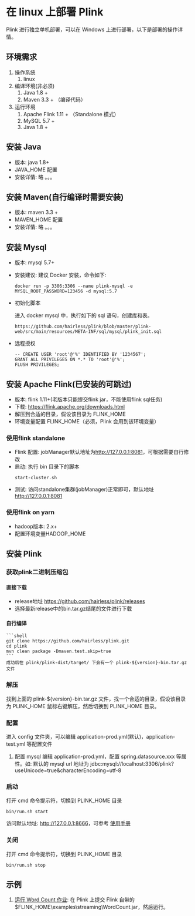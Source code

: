# 在 linux 上部署 Plink
Plink 进行独立单机部署，可以在 Windows 上进行部署，以下是部署的操作详情。

## 环境需求
1. 操作系统
    1. linux
2. 编译环境(非必须)
    1. Java 1.8 +
    2. Maven 3.3 + （编译代码）
3. 运行环境
    1. Apache Flink 1.11 + （Standalone 模式）
    2. MySQL 5.7 +
    3. Java 1.8 +

## 安装 Java

* 版本: java 1.8+
* JAVA_HOME 配置
* 安装详情: 略 。。。

## 安装 Maven(自行编译时需要安装)

* 版本: maven 3.3 +
* MAVEN_HOME 配置
* 安装详情: 略 。。。

## 安装 Mysql

* 版本: mysql 5.7+
* 安装建议: 建议 Docker 安装，命令如下:
    ```shell
    docker run -p 3306:3306 --name plink-mysql -e MYSQL_ROOT_PASSWORD=123456 -d mysql:5.7
    ```
* 初始化脚本

    进入 docker mysql 中，执行如下的 sql 语句，创建库和表。
    ```
    https://github.com/hairless/plink/blob/master/plink-web/src/main/resources/META-INF/sql/mysql/plink_init.sql
    ```
* 远程授权
    ```shell
    -- CREATE USER 'root'@'%' IDENTIFIED BY '1234567';
    GRANT ALL PRIVILEGES ON *.* TO 'root'@'%';
    FLUSH PRIVILEGES;
    ```

## 安装 Apache Flink(已安装的可跳过)

* 版本: flink 1.11+(老版本只能提交flink jar，不能使用flink sql任务)
* 下载: <https://flink.apache.org/downloads.html>
* 解压到合适的目录，假设该目录为 FLINK_HOME
* 环境变量配置 FLINK_HOME（必须，Plink 会用到该环境变量）

### 使用flink standalone

* Flink 配置: jobManager默认地址为<http://127.0.0.1:8081>，可根据需要自行修改
* 启动: 执行 bin 目录下的脚本
    ```shell
    start-cluster.sh
    ```
* 测试: 访问standalone集群(jobManager)正常即可，默认地址<http://127.0.0.1:8081> 

### 使用flink on yarn

* hadoop版本: 2.x+
* 配置环境变量HADOOP_HOME

## 安装 Plink

### 获取plink二进制压缩包

#### 直接下载

* release地址 <https://github.com/hairless/plink/releases>
* 选择最新release中的bin.tar.gz结尾的文件进行下载

#### 自行编译
    ```shell
    git clone https://github.com/hairless/plink.git
    cd plink
    mvn clean package -Dmaven.test.skip=true
    ```
    成功后在 plink/plink-dist/target/ 下会有一个 plink-${version}-bin.tar.gz 文件

### 解压
找到上面的 plink-${version}-bin.tar.gz 文件，找一个合适的目录，假设该目录为 PLINK_HOME 鼠标右键解压，然后切换到 PLINK_HOME 目录。

### 配置
进入 config 文件夹，可以编辑 application-prod.yml(默认)，application-test.yml  等配置文件
    
1. 配置 mysql
    编辑 application-prod.yml，配置 spring.datasource.xxx 等属性。如: 默认的 mysql url 地址为 jdbc:mysql://localhost:3306/plink?useUnicode=true&characterEncoding=utf-8

### 启动
打开 cmd 命令提示符，切换到 PLINK_HOME 目录

```shell
bin/run.sh start
```

访问默认地址: <http://127.0.0.1:8666>，可参考 [使用手册](manual/manual-home.md)

### 关闭
打开 cmd 命令提示符，切换到 PLINK_HOME 目录

```shell
bin/run.sh stop
```

## 示例
1. [运行 Word Count 作业](manual/manual-run-word-count.md): 在 Plink 上提交 Flink 自带的 $FLINK_HOME\examples\streaming\WordCount.jar，然后运行。
